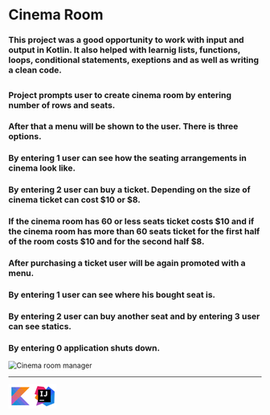 # Cinema Room

### This project was a good opportunity to work with input and output in Kotlin. It also helped with learnig lists, functions, loops, conditional statements, exeptions and as well as writing a clean code.
##
### Project prompts user to create cinema room by entering number of rows and seats.
### After that a menu will be shown to the user. There is three options. 
### By entering 1 user can see how the seating arrangements in cinema look like.
### By entering 2 user can buy a ticket. Depending on the size of cinema ticket can cost $10 or $8.
### If the cinema room has 60 or less seats ticket costs $10 and if the cinema room has more than 60 seats ticket for the first half of the room costs $10 and for the second half $8.
### After purchasing a ticket user will be again promoted with a menu. 
### By entering 1 user can see where his bought seat is. 
### By entering 2 user can buy another seat and by entering 3 user can see statics.
### By entering 0 application shuts down.
<img alt="Cinema room manager" src=""/>

<hr>
<img align="left" alt="Kotlin" width="" src="https://github.com/puhacinboris/puhacinboris/blob/main/kotlin.png" />
<img align="left" alt="InteliJ" width="" src="https://github.com/puhacinboris/puhacinboris/blob/main/intellij-idea.png" />
